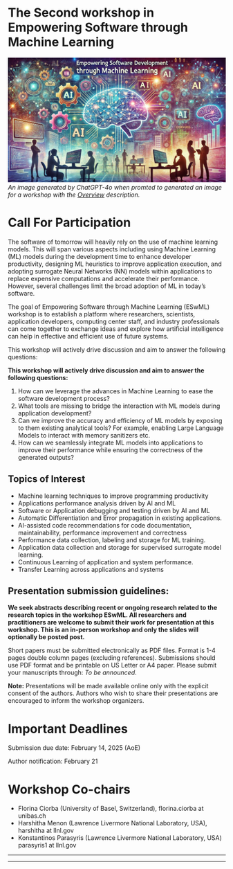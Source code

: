 
# The Second workshop in Empowering Software through Machine Learning 
![Workshop](img.webp)
*An image generated by ChatGPT-4o when promted to generated an image for a workshop with the [Overview](https://eswml.github.io/) description.*

# Call For Participation 

The software of tomorrow will heavily rely
on the use of machine learning models. This
will span various aspects including using
Machine Learning (ML) models during the
development time to enhance developer
productivity, designing ML heuristics to improve
application execution, and adopting surrogate
Neural Networks (NN) models within applications
to replace expensive computations and
accelerate their performance. However, several
challenges limit the broad adoption of ML in today’s software.

The goal of Empowering Software through Machine
Learning (ESwML) workshop is to establish a platform
where researchers, scientists, application developers,
computing center staff, and industry professionals
can come together to exchange ideas and explore
how artificial intelligence can help in effective
and efficient use of future systems.

This workshop will actively drive discussion and aim to
answer the following questions:

**This workshop will actively drive discussion and aim to answer the following questions:**	
1. How can we leverage the advances in Machine Learning to ease the software development process?	
2. What tools are missing to bridge the interaction with ML models during application development?			
3. Can we improve the accuracy and efficiency of ML models by exposing to them existing analytical tools? For example, enabling Large Language Models to interact with memory sanitizers etc. 
4. How can we seamlessly integrate ML models into applications to improve their performance while ensuring the correctness of the generated outputs?	 


## Topics of Interest
- Machine learning techniques to improve programming productivity
- Applications performance analysis driven by AI and ML
- Software or Application  debugging and testing driven by AI and ML
- Automatic Differentiation and Error propagation in existing applications.
- AI-assisted code recommendations for code documentation, maintainability, performance improvement and correctness
- Performance data collection, labeling and storage for ML training.
- Application data collection and storage for supervised surrogate model learning.
- Continuous Learning of application and system performance.
- Transfer Learning across applications and systems

## Presentation submission guidelines:
**We seek abstracts describing recent or ongoing research related to the research topics in the workshop ESwML.
All researchers and practitioners are welcome to submit their work for presentation at this workshop. 
This is an in-person workshop and only the slides will optionally be posted post.**

Short papers must be submitted electronically as PDF
files.
Format is 1-4 pages double column pages (excluding references).
Submissions should use PDF format and
be printable on US Letter or A4 paper.
Please submit your manuscripts through: *To be announced*.

**Note:** Presentations will be made available online only with the explicit consent of the authors. Authors who wish to share their presentations are encouraged to inform the workshop organizers.

# Important Deadlines
Submission due date: February 14, 2025 (AoE)

Author notification: February 21 

# Workshop Co-chairs
- Florina Ciorba (University of Basel, Switzerland), florina.ciorba at unibas.ch
- Harshitha Menon (Lawrence Livermore National Laboratory, USA), harshitha at llnl.gov
- Konstantinos Parasyris (Lawrence Livermore National Laboratory, USA) parasyris1 at llnl.gov

---
---
